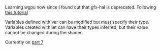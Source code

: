 Learning wgpu now since I found out that gfx-hal is deprecated. Following [this tutorial](https://sotrh.github.io/learn-wgpu/beginner/tutorial1-window/#the-code)

Variables defined with var can be modified but must specify their type. Variables created with let can have their types inferred, but their value cannot be changed during the shader.

Currently on [part 7](https://sotrh.github.io/learn-wgpu/beginner/tutorial7-instancing/#the-instance-buffer)